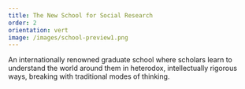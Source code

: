 ```yaml
---
title: The New School for Social Research
order: 2
orientation: vert
image: /images/school-preview1.png
---
```


An internationally renowned graduate school where scholars learn to understand the world around them in heterodox, intellectually rigorous ways, breaking with traditional modes of thinking.
